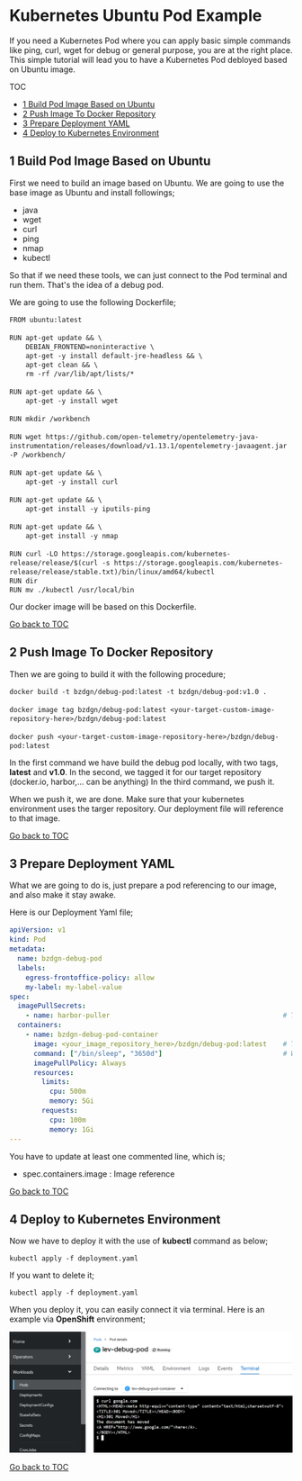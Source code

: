 Kubernetes Ubuntu Pod Example
=============================
If you need a Kubernetes Pod where you can apply basic simple commands like ping, curl, wget for debug or general purpose, you are at the right place. This simple tutorial will lead you to have a Kubernetes Pod debloyed based on Ubuntu image.

TOC
- [1 Build Pod Image Based on Ubuntu](1-build-pod-image-based-on-ubuntu)
- [2 Push Image To Docker Repository](2-push-image-to-docker-repository)
- [3 Prepare Deployment YAML](3-prepare-deployment-yaml)
- [4 Deploy to Kubernetes Environment](4-deploy-to-kubernetes-environment)


1 Build Pod Image Based on Ubuntu
---------------------------------
First we need to build an image based on Ubuntu. We are going to use the base image as Ubuntu and install followings;

- java
- wget
- curl
- ping
- nmap
- kubectl

So that if we need these tools, we can just connect to the Pod terminal and run them. That's the idea of a debug pod.

We are going to use the following Dockerfile;

```
FROM ubuntu:latest

RUN apt-get update && \
    DEBIAN_FRONTEND=noninteractive \
    apt-get -y install default-jre-headless && \
    apt-get clean && \
    rm -rf /var/lib/apt/lists/*

RUN apt-get update && \
    apt-get -y install wget

RUN mkdir /workbench

RUN wget https://github.com/open-telemetry/opentelemetry-java-instrumentation/releases/download/v1.13.1/opentelemetry-javaagent.jar -P /workbench/

RUN apt-get update && \
    apt-get -y install curl

RUN apt-get update && \
    apt-get install -y iputils-ping

RUN apt-get update && \
    apt-get install -y nmap

RUN curl -LO https://storage.googleapis.com/kubernetes-release/release/$(curl -s https://storage.googleapis.com/kubernetes-release/release/stable.txt)/bin/linux/amd64/kubectl
RUN dir
RUN mv ./kubectl /usr/local/bin
```

Our docker image will be based on this Dockerfile.


[Go back to TOC](#toc)


2 Push Image To Docker Repository
---------------------------------
Then we are going to build it with the following procedure;

```
docker build -t bzdgn/debug-pod:latest -t bzdgn/debug-pod:v1.0 .

docker image tag bzdgn/debug-pod:latest <your-target-custom-image-repository-here>/bzdgn/debug-pod:latest

docker push <your-target-custom-image-repository-here>/bzdgn/debug-pod:latest
```

In the first command we have build the debug pod locally, with two tags, **latest** and **v1.0**.
In the second, we tagged it for our target repository (docker.io, harbor,... can be anything)
In the third command, we push it.

When we push it, we are done. Make sure that your kubernetes environment uses the targer repository. Our deployment file will reference to that image.


[Go back to TOC](#toc)


3 Prepare Deployment YAML
-------------------------
What we are going to do is, just prepare a pod referencing to our image, and also make it stay awake.

Here is our Deployment Yaml file;

```yaml
apiVersion: v1
kind: Pod
metadata:
  name: bzdgn-debug-pod
  labels:
    egress-frontoffice-policy: allow
    my-label: my-label-value
spec:
  imagePullSecrets:
    - name: harbor-puller                                           # This will be your image pull secret
  containers:
    - name: bzdgn-debug-pod-container
      image: <your_image_repository_here>/bzdgn/debug-pod:latest    # This will be your image reference
      command: ["/bin/sleep", "3650d"]                              # We keep the Pod alive for 3650 days
      imagePullPolicy: Always
      resources:
        limits:
          cpu: 500m
          memory: 5Gi
        requests:
          cpu: 100m
          memory: 1Gi
---
```

You have to update at least one commented line, which is;

- spec.containers.image : Image reference

[Go back to TOC](#toc)


4 Deploy to Kubernetes Environment
----------------------------------
Now we have to deploy it with the use of **kubectl** command as below;

```
kubectl apply -f deployment.yaml
```

If you want to delete it;

```
kubectl apply -f deployment.yaml
```

When you deploy it, you can easily connect it via terminal. Here is an example via **OpenShift** environment;

![openshift-terminal](https://github.com/bzdgn/kubernetes-ubuntu-pod/blob/main/openshift_terminal.png)


[Go back to TOC](#toc)
